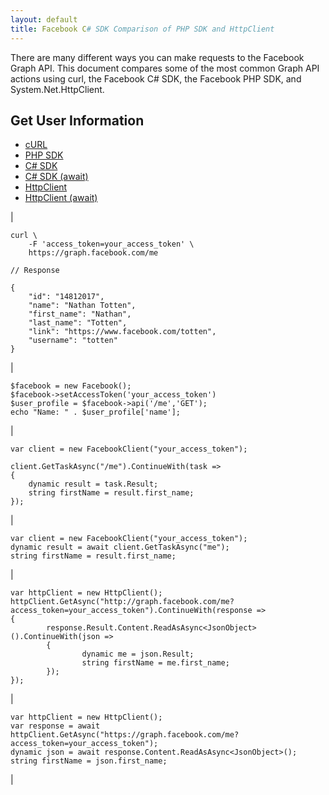 ```yaml
---
layout: default
title: Facebook C# SDK Comparison of PHP SDK and HttpClient
---
```


There are many different ways you can make requests to the Facebook Graph API. This document compares some of the most common Graph API actions using curl, the Facebook C# SDK, the Facebook PHP SDK, and System.Net.HttpClient.

## Get User Information

<ul class="nav nav-tabs">
	<li><a href="#curl-1" data-toggle="tab">cURL</a></li>
	<li><a href="#php-1" data-toggle="tab">PHP SDK</a></li>
	<li><a href="#csharp4-1" data-toggle="tab">C# SDK</a></li>
	<li><a href="#csharp45-1" data-toggle="tab">C# SDK (await)</a></li>
	<li><a href="#httpclient4-1" data-toggle="tab">HttpClient</a></li>
	<li><a href="#httpclient45-1" data-toggle="tab">HttpClient (await)</a></li>
</ul>
 
| <div class="tab-content"><div class="tab-pane active" id="curl-1">

	curl \
		-F 'access_token=your_access_token' \
		https://graph.facebook.com/me

	// Response

	{
		"id": "14812017", 
		"name": "Nathan Totten", 
		"first_name": "Nathan", 
		"last_name": "Totten", 
		"link": "https://www.facebook.com/totten", 
		"username": "totten"
	}

| </div><div class="tab-pane" id="php-1">

	$facebook = new Facebook();
	$facebook->setAccessToken('your_access_token')
	$user_profile = $facebook->api('/me','GET');
	echo "Name: " . $user_profile['name'];

| </div><div class="tab-pane" id="csharp4-1">

	var client = new FacebookClient("your_access_token");

	client.GetTaskAsync("/me").ContinueWith(task =>
	{
		dynamic result = task.Result;
		string firstName = result.first_name;
	});

| </div><div class="tab-pane" id="csharp45-1">

	var client = new FacebookClient("your_access_token");
	dynamic result = await client.GetTaskAsync("me");
	string firstName = result.first_name;

| </div><div class="tab-pane" id="httpclient4-1">

	var httpClient = new HttpClient();
	httpClient.GetAsync("http://graph.facebook.com/me?access_token=your_access_token").ContinueWith(response =>
	{
			response.Result.Content.ReadAsAsync<JsonObject>().ContinueWith(json =>
			{
					dynamic me = json.Result;
					string firstName = me.first_name;
			});
	});

| </div><div class="tab-pane" id="httpclient45-1">

	var httpClient = new HttpClient();
	var response = await httpClient.GetAsync("https://graph.facebook.com/me?access_token=your_access_token");
	dynamic json = await response.Content.ReadAsAsync<JsonObject>();
	string firstName = json.first_name;

| </div></div>